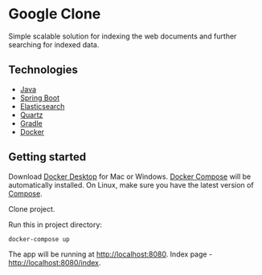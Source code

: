 # Google Clone
Simple scalable solution for indexing the web documents and further searching for indexed data.

Technologies
---------------
- [Java](https://openjdk.java.net/)
- [Spring Boot](https://spring.io/projects/spring-boot)
- [Elasticsearch](https://www.elastic.co/)
- [Quartz](http://www.quartz-scheduler.org/)
- [Gradle](https://gradle.org/)
- [Docker](https://hub.docker.com/)

Getting started
---------------
Download [Docker Desktop](https://www.docker.com/products/docker-desktop) for Mac or Windows. [Docker Compose](https://docs.docker.com/compose) will be automatically installed. On Linux, make sure you have the latest version of [Compose](https://docs.docker.com/compose/install/). 

Clone project.

Run this in project directory:
```
docker-compose up
```
The app will be running at [http://localhost:8080](http://localhost:8080). Index page - [http://localhost:8080/index](http://localhost:8080/#!/index).
